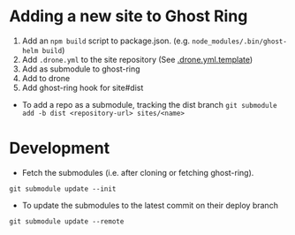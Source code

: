 # Adding a new site to Ghost Ring
1. Add an `npm build` script to package.json. (e.g. `node_modules/.bin/ghost-helm build`)
2. Add `.drone.yml` to the site repository (See [.drone.yml.template](.drone.yml.template))
3. Add as submodule to ghost-ring
4. Add to drone
5. Add ghost-ring hook for site#dist

- To add a repo as a submodule, tracking the dist branch
`git submodule add -b dist <repository-url> sites/<name>`

# Development
- Fetch the submodules (i.e. after cloning or fetching ghost-ring).

`git submodule update --init`

- To update the submodules to the latest commit on their deploy branch

`git submodule update --remote`
